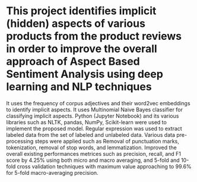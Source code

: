 # This project identifies implicit (hidden) aspects of various products from the product reviews in order to improve the overall approach of Aspect Based Sentiment Analysis using deep learning and NLP techniques
It uses the frequency of corpus adjectives and their word2vec embeddings to identify implicit aspects.
It uses Multinomial Naive Bayes classifier for classifying implicit aspects.
Python (Jupyter Notebook) and its various libraries such as NLTK, pandas, NumPy, Scikit-learn were used to implement the proposed model.
Regular expression was used to extract labeled data from the set of labeled and unlabeled data.
Various data pre-processing steps were applied such as Removal of punctuation marks, tokenization, removal of stop words, and lemmatization.
Improved the overall existing performances metrices such as precision, recall, and F1 score by 4.25% using both micro and macro averaging,
and 5-fold and 10-fold cross validation techniques with maximum value approaching to 99.6% for 5-fold macro-averaging precision.
